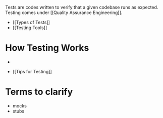 Tests are codes written to verify that a given codebase runs as expected. Testing comes under [[Quality Assurance Engineering]].

- [[Types of Tests]]
- [[Testing Tools]]

# How Testing Works
- 

- [[Tips for Testing]]

# Terms to clarify
- mocks
- stubs